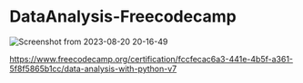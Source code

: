 # DataAnalysis-Freecodecamp

![Screenshot from 2023-08-20 20-16-49](https://github.com/VALiUMgithub/DataAnalysis-Freecodecamp/assets/93570937/1687e9f4-c016-494b-a549-7a94073bf88c)

https://www.freecodecamp.org/certification/fccfecac6a3-441e-4b5f-a361-5f8f5865b1cc/data-analysis-with-python-v7
